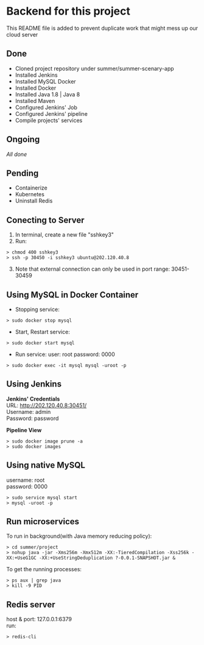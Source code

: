 # Backend for this project  

This README file is added to prevent duplicate work that might mess up our cloud server

## Done

- Cloned project repository under summer/summer-scenary-app
- Installed Jenkins
- Installed MySQL Docker
- Installed Docker
- Installed Java 1.8 | Java 8
- Installed Maven
- Configured Jenkins' Job
- Configured Jenkins' pipeline
- Compile projects' services

## Ongoing

*All done*

## Pending

- Containerize
- Kubernetes
- Uninstall Redis

## Conecting to Server

1. In terminal, create a new file "sshkey3"
2. Run:
```
> chmod 400 sshkey3
> ssh -p 30450 -i sshkey3 ubuntu@202.120.40.8
```
3. Note that external connection can only be used in port range: 30451-30459

## Using MySQL in Docker Container

- Stopping service:
```
> sudo docker stop mysql
```
- Start, Restart service:
```
> sudo docker start mysql
```
- Run service:
user: root
password: 0000
```
> sudo docker exec -it mysql mysql -uroot -p
```

## Using Jenkins

**Jenkins' Credentials**  
URL: http://202.120.40.8:30451/  
Username: admin  
Password: password  

**Pipeline View**
```
> sudo docker image prune -a
> sudo docker images
```

## Using native MySQL  
username: root  
password: 0000  

```
> sudo service mysql start
> mysql -uroot -p
```

## Run microservices

To run in background(with Java memory reducing policy):  
```
> cd summer/project
> nohup java -jar -Xms256m -Xmx512m -XX:-TieredCompilation -Xss256k -XX:+UseG1GC -XX:+UseStringDeduplication ?-0.0.1-SNAPSHOT.jar &
```

To get the running processes:  
```
> ps aux | grep java
> kill -9 PID
```

## Redis server

host & port: 127.0.0.1:6379  
run:  
```
> redis-cli
```

